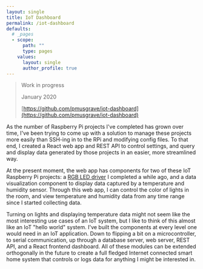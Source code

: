 ```yaml
---
layout: single
title: IoT Dashboard
permalink: /iot-dashboard
defaults:
  # _pages
  - scope:
      path: ""
      type: pages
    values:
      layout: single
      author_profile: true
---
```


> Work in progress
>
> January 2020
>
> [https://github.com/pmusgrave/iot-dashboard](https://github.com/pmusgrave/iot-dashboard)

As the number of Raspberry Pi projects I've completed has grown over time, I've been trying to come up with a solution to manage these projects more easily than SSH-ing in to the RPi and modifying config files. To that end, I created a React web app and REST API to control settings, and query and display data generated by those projects in an easier, more streamlined way.

At the present moment, the web app has components for two of these IoT Raspberry Pi projects: a [RGB LED driver](/led-driver) I completed a while ago, and a data visualization component to display data captured by a temperature and humidity sensor. Through this web app, I can control the color of lights in the room, and view temperature and humidity data from any time range since I started collecting data.

Turning on lights and displaying temperature data might not seem like the most interesting use cases of an IoT system, but I like to think of this almost like an IoT "hello world" system. I've built the components at every level one would need in an IoT application. Down to flipping a bit on a microcontroller, to serial communication, up through a database server, web server, REST API, and a React frontend dashboard. All of these modules can be extended orthogonally in the future to create a full fledged Internet connected smart home system that controls or logs data for anything I might be interested in.